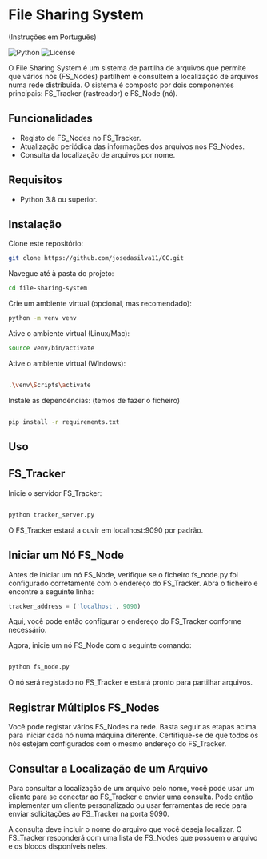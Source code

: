 

# File Sharing System 
(Instruções em Português)

![Python](https://img.shields.io/badge/Python-3.8%2B-blue)
![License](https://img.shields.io/badge/license-MIT-green)

O File Sharing System é um sistema de partilha de arquivos que permite que vários nós (FS_Nodes) partilhem e consultem a localização de arquivos numa rede distribuída. O sistema é composto por dois componentes principais: FS_Tracker (rastreador) e FS_Node (nó).

## Funcionalidades

- Registo de FS_Nodes no FS_Tracker.
- Atualização periódica das informações dos arquivos nos FS_Nodes.
- Consulta da localização de arquivos por nome.

## Requisitos

- Python 3.8 ou superior.

## Instalação

Clone este repositório:

   ```bash
   git clone https://github.com/josedasilva11/CC.git
```
Navegue até à pasta do projeto:

   ```bash
   cd file-sharing-system
```

Crie um ambiente virtual (opcional, mas recomendado):

   ```bash
   python -m venv venv
```
Ative o ambiente virtual (Linux/Mac):

   ```bash
   source venv/bin/activate
```


Ative o ambiente virtual (Windows):

   ```bash

   .\venv\Scripts\activate
```

Instale as dependências: (temos de fazer o ficheiro)

   ```bash

   pip install -r requirements.txt
```

## Uso
## FS_Tracker
Inicie o servidor FS_Tracker:

  ```bash

python tracker_server.py
```

O FS_Tracker estará a ouvir em localhost:9090 por padrão.


## Iniciar um Nó FS_Node
Antes de iniciar um nó FS_Node, verifique se o ficheiro fs_node.py foi configurado corretamente com o endereço do FS_Tracker. Abra o ficheiro e encontre a seguinte linha:

```python
tracker_address = ('localhost', 9090)
```
Aqui, você pode então configurar o endereço do FS_Tracker conforme necessário.

Agora, inicie um nó FS_Node com o seguinte comando:

```bash

python fs_node.py
```
O nó será registado no FS_Tracker e estará pronto para partilhar arquivos.

## Registrar Múltiplos FS_Nodes
Você pode registar vários FS_Nodes na rede. Basta seguir as etapas acima para iniciar cada nó numa máquina diferente. Certifique-se de que todos os nós estejam configurados com o mesmo endereço do FS_Tracker.

## Consultar a Localização de um Arquivo
Para consultar a localização de um arquivo pelo nome, você pode usar um cliente para se conectar ao FS_Tracker e enviar uma consulta. Pode então implementar um cliente personalizado ou usar ferramentas de rede para enviar solicitações ao FS_Tracker na porta 9090.

A consulta deve incluir o nome do arquivo que você deseja localizar. O FS_Tracker responderá com uma lista de FS_Nodes que possuem o arquivo e os blocos disponíveis neles.

